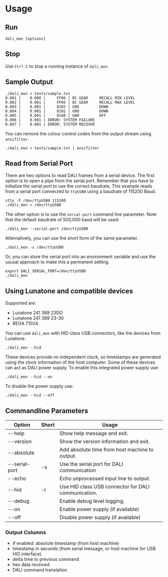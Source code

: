 # Usage

## Run

    dali_mon [options]

## Stop

Use `Ctrl-C` to stop a running instance of `dali_mon`.

## Sample Output

    ./dali_mon < tests/sample.txt
    0.001 |    0.000 |     FF06 | BC GEAR     RECALL MIN LEVEL
    0.002 |    0.001 |     FF05 | BC GEAR     RECALL MAX LEVEL
    0.003 |    0.001 |     0102 | G00         DOWN
    0.004 |    0.001 |     0102 | G00         DOWN
    0.005 |    0.001 |     0100 | G00         OFF
    0.006 |    0.001 | ERROR: SYSTEM FAILURE
    0.007 |    0.001 | ERROR: SYSTEM RECOVER

You can remove the colour control codes from the output stream using `ansifilter`.

    ./dali_mon < tests/sample.txt | ansifilter

## Read from Serial Port

There are two options to read DALI frames from a serial device.
The first option is to open a pipe from the serial port. Remember that you have to initialize the serial port to use the correct baudrate, 
This example reads from a serial port connected to `ttyUSB0` using a baudrate of 115200 Baud.

    stty -F /dev/ttyUSB0 115200
    ./dali_mon < /dev/ttyUSB0

The other option is to use the `serial-port` command line parameter.
Note that the default baudrate of 500,000 baud will be used:

    ./dali_mon --serial-port /dev/ttyUSB0

Alternatively, you can use the short form of the same parameter.

    ./dali_mon -s /dev/ttyUSB0

Or, you can store the serial port into an environment variable and use the ususal approach to make this a permanent setting.

    export DALI_SERIAL_PORT=/dev/ttyUSB0
    ./dali_mon
    
## Using Lunatone and compatible devices

Supported are:
* Lunatone 241 389 23DO
* Lunatone 241 389 23-30
* BEGA 71024

You can use `dali_mon` with HID class USB connectors, like the devices from Lunatone.

    ./dali_mon --hid

These devices provide no independent clock, so timestamps are generated using the clock
information of the host computer.
Some of these devices can act as DALI power supply. To enable this integrated power supply use:

    ./dali_mon --hid --on

To disable the power supply use:

    ./dali_mon --hid --off


## Commandline Parameters

| Option              | Short | Usage                                               |
|---------------------|-------|-----------------------------------------------------|
|--help               |       | Show help message and exit.                         |
|--version            |       | Show the version information and exit.              |
|--absolute           |       | Add absolute time from host machine to output.      |
|--serial-port <port> | -s    | Use the serial port for DALI communication          |
|--echo               |       | Echo unprocessed input line to output.              |
|--hid                | -l    | Use HID class USB connector for DALI communication. |
|--debug              |       | Enable debug level logging.                         |
|--on                 |       | Enable power supply (if available)                  |
|--off                |       | Disable power supply (if available)                 |

### Output Columns
  
* if enabled: absolute timestamp (from host machine)
* timestamp in seconds (from serial message, or host machine for USB HID interface)
* delta time to previous command
* hex data received
* DALI command translation


